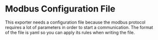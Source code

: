 # Modbus Configuration File

This exporter needs a configuration file because the modbus protocol requires a lot of parameters in order to start a communication.
The format of the file is yaml so you can apply its rules when writing the file.
